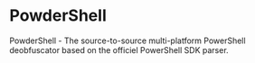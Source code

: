 # PowderShell
PowderShell - The source-to-source multi-platform PowerShell deobfuscator based on the officiel PowerShell SDK parser.
